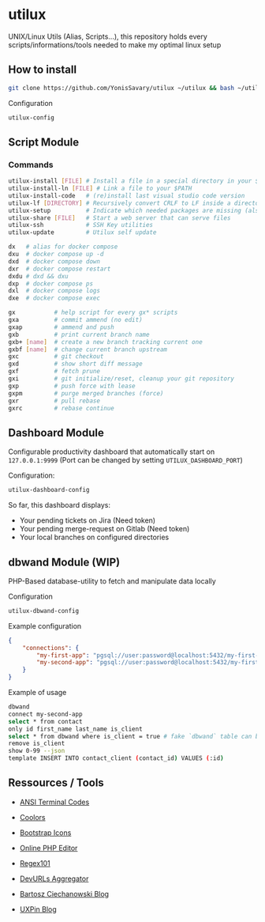 # utilux
UNIX/Linux Utils (Alias, Scripts...),
this repository holds every scripts/informations/tools needed to make my optimal linux setup

## How to install

```bash
git clone https://github.com/YonisSavary/utilux ~/utilux && bash ~/utilux/install
```

Configuration
```bash
utilux-config
```

## Script Module

### Commands

```bash
utilux-install [FILE] # Install a file in a special directory in your $PATH
utilux-install-ln [FILE] # Link a file to your $PATH
utilux-install-code   # (re)install last visual studio code version
utilux-lf [DIRECTORY] # Recursively convert CRLF to LF inside a directory (. by default)
utilux-setup          # Indicate which needed packages are missing (also install usual VSCode extensions / configuration)
utilux-share [FILE]   # Start a web server that can serve files
utilux-ssh            # SSH Key utilities
utilux-update         # Utilux self update

dx   # alias for docker compose
dxu  # docker compose up -d
dxd  # docker compose down
dxr  # docker compose restart
dxdu # dxd && dxu
dxp  # docker compose ps
dxl  # docker compose logs
dxe  # docker compose exec

gx           # help script for every gx* scripts
gxa          # commit ammend (no edit)
gxap         # ammend and push
gxb          # print current branch name
gxb+ [name]  # create a new branch tracking current one
gxbf [name]  # change current branch upstream
gxc          # git checkout
gxd          # show short diff message
gxf          # fetch prune
gxi          # git initialize/reset, cleanup your git repository
gxp          # push force with lease
gxpm         # purge merged branches (force)
gxr          # pull rebase
gxrc         # rebase continue
```


## Dashboard Module

Configurable productivity dashboard that automatically start on `127.0.0.1:9999` 
(Port can be changed by setting `UTILUX_DASHBOARD_PORT`)

Configuration:
```bash
utilux-dashboard-config
```

So far, this dashboard displays:
- Your pending tickets on Jira (Need token)
- Your pending merge-request on Gitlab (Need token)
- Your local branches on configured directories


## dbwand Module (WIP)

PHP-Based database-utility to fetch and manipulate data locally

Configuration

```bash
utilux-dbwand-config
```

Example configuration
```json
{
    "connections": {
        "my-first-app": "pgsql://user:password@localhost:5432/my-first-app",
        "my-second-app": "pgsql://user:password@localhost:5432/my-first-app"
    }
}
```

Example of usage
```bash
dbwand
connect my-second-app
select * from contact
only id first_name last_name is_client
select * from dbwand where is_client = true # fake `dbwand` table can be used to select from current dataset
remove is_client
show 0-99 --json
template INSERT INTO contact_client (contact_id) VALUES (:id)
```

## Ressources / Tools

- [ANSI Terminal Codes](https://gist.github.com/fnky/458719343aabd01cfb17a3a4f7296797)
- [Coolors](https://coolors.co/)
- [Bootstrap Icons](https://icons.getbootstrap.com/)
- [Online PHP Editor](https://onlinephp.io/)
- [Regex101](https://regex101.com/)

- [DevURLs Aggregator](https://devurls.com/)
- [Bartosz Ciechanowski Blog](https://ciechanow.ski/)
- [UXPin Blog](https://www.uxpin.com/studio/blog/)







